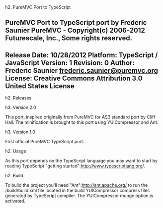 h2. PureMVC Port to TypeScript

PureMVC Port to TypeScript port by Frederic Saunier
PureMVC - Copyright(c) 2006-2012 Futurescale, Inc., Some rights reserved.
----------------------------------------------------------------------------------------------------
Release Date: 10/28/2012
Platform: TypeScript / JavaScript
Version: 1
Revision: 0
Author: Frederic Saunier <frederic.saunier@puremvc.org>
License: Creative Commons Attribution 3.0 United States License
----------------------------------------------------------------------------------------------------

h2. Releases

h3. Version 2.0

This port, inspired originally from PureMVC for AS3 standard port by Cliff Hall. The minification is
brought to this port using YUICompressor and Ant.
		
h3. Version 1.0

First official PureMVC TypeScript port.

h2. Usage

As this port depends on the TypeScript language you may want to start by reading TypeScript "getting started":http://www.typescriptlang.org/.


h2. Build

To build the project you'll need "Ant":http://ant.apache.org/ to run the /build/build.xml file
located in the build YUICompressor compress files generated by TypeScript compiler. The
YUICompressor munge option is activated.